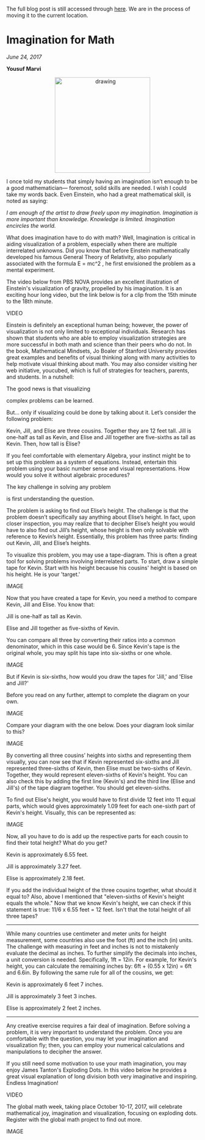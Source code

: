 The full blog post is still accessed through [here](https://www.1onepsilon.com/single-post/2017/06/24/Imagination-for-Math). We are in the process of moving it to the current location.

# Imagination for Math

*June 24, 2017*

**Yousuf Marvi**

<center>
 <img class = "blog-inline-image" src="https://es-app.com/assets/7342xa.jpg" alt="drawing" width="250px"/>
</center> 

I once told my students that simply having an imagination isn’t enough to be a good mathematician— foremost, solid skills are needed. I wish I could take my words back. Even Einstein, who had a great mathematical skill, is noted as saying:

*I am enough of the artist to draw freely upon my imagination. Imagination is more important than knowledge. Knowledge is limited. Imagination encircles the world.*

What does imagination have to do with math? Well, Imagination is critical in aiding visualization of a problem, especially when there are multiple interrelated unknowns. Did you know that before Einstein mathematically developed his famous General Theory of Relativity, also popularly associated with the formula E = mc^2 , he first envisioned the problem as a mental experiment.

The video below from PBS NOVA provides an excellent illustration of Einstein's visualization of gravity, propelled by his imagination. It is an exciting hour long video, but the link below is for a clip from the 15th minute to the 18th minute. 

VIDEO

Einstein is definitely an exceptional human being; however, the power of visualization is not only limited to exceptional individuals. Research has shown that students who are able to employ visualization strategies are more successful in both math and science than their peers who do not. In the book, Mathematical Mindsets, Jo Boaler of Stanford University provides great examples and benefits of visual thinking along with many activities to help motivate visual thinking about math. You may also consider visiting her web initiative, youcubed, which is full of strategies for teachers, parents, and students.  In a nutshell:

The good news is that visualizing

complex problems can be learned.

But… only if visualizing could be done by talking about it. Let’s consider the following problem:

Kevin, Jill, and Elise are three cousins. Together they are 12 feet tall. Jill is one-half as tall as Kevin, and Elise and Jill together are five-sixths as tall as Kevin. Then, how tall is Elise?

If you feel comfortable with elementary Algebra, your instinct might be to set up this problem as a system of equations. Instead, entertain this problem using your basic number sense and visual representations. How would you solve it without algebraic procedures?

 
The key challenge in solving any problem

is first understanding the question.

 

The problem is asking to find out Elise’s height. The challenge is that the problem doesn’t specifically say anything about Elise’s height. In fact, upon closer inspection, you may realize that to decipher Elise’s height you would have to also find out Jill’s height, whose height is then only solvable with reference to Kevin’s height.  Essentially, this problem has three parts: finding out Kevin, Jill, and Elise’s heights.

To visualize this problem, you may use a tape-diagram. This is often a great tool for solving problems involving interrelated parts. To start, draw a simple tape for Kevin. Start with his height because his cousins' height is based on his height.  He is your 'target.'

IMAGE

Now that you have created a tape for Kevin, you need a method to compare Kevin, Jill and Elise. You know that:

Jill is one-half as tall as Kevin.

Elise and Jill together as five-sixths of Kevin.

You can compare all three by converting their ratios into a common denominator, which in this case would be 6. Since Kevin's tape is the original whole, you may split his tape into six-sixths or one whole.

IMAGE

But if Kevin is six-sixths, how would you draw the tapes for 'Jill,' and 'Elise and Jill?'  

Before you read on any further, attempt to complete the diagram on your own.

IMAGE

Compare your diagram with the one below. Does your diagram look similar to this?

IMAGE

By converting all three cousins’ heights into sixths and representing them visually, you can now see that if Kevin represented six-sixths and Jill represented three-sixths of Kevin, then Elise must be two-sixths of Kevin. Together, they would represent eleven-sixths of Kevin's height. You can also check this by adding the first line (Kevin's) and the third line (Elise and Jill's) of the tape diagram together. You should get eleven-sixths.  

To find out Elise's height, you would have to first divide 12 feet into 11 equal parts, which would gives approximately 1.09 feet for each one-sixth part of Kevin's height. Visually, this can be represented as: 

IMAGE

Now, all you have to do is add up the respective parts for each cousin to find their total height?  What do you get?

Kevin is approximately 6.55 feet.

Jill is approximately 3.27 feet.

Elise is approximately 2.18 feet.

If you add the individual height of the three cousins together, what should it equal to?  Also, above I mentioned that "eleven-sixths of Kevin's height equals the whole." Now that we know Kevin's height, we can check if this statement is true: 11/6 x 6.55 feet = 12 feet.  Isn't that the total height of all three tapes?

---

While many countries use centimeter and meter units for height measurement, some countries also use the foot (ft) and the inch (in) units. The challenge with measuring in feet and inches is not to mistakenly evaluate the decimal as inches. To further simplify the decimals into inches, a unit conversion is needed. Specifically, 1ft = 12in. For example, for Kevin's height, you can calculate the remaining inches by: 6ft + (0.55 x 12in) = 6ft and 6.6in.  By following the same rule for all of the cousins, we get:

 

Kevin is approximately 6 feet 7 inches.

Jill is approximately 3 feet 3 inches.

Elise is approximately 2 feet 2 inches.

---

Any creative exercise requires a fair deal of imagination. Before solving a problem, it is very important to understand the problem. Once you are comfortable with the question, you may let your imagination and visualization fly; then, you can employ your numerical calculations and manipulations to decipher the answer. 

 

If you still need some motivation to use your math imagination, you may enjoy James Tanton's Exploding Dots. In this video below he provides a great visual explanation of long division both very imaginative and inspiring. Endless Imagination!

VIDEO

The global math week, taking place October 10-17, 2017, will celebrate mathematical joy, imagination and visualization, focusing on exploding dots. Register with the global math project to find out more.

IMAGE